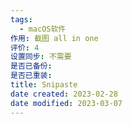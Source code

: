 ```yaml
---
tags:
  - macOS软件
作用: 截图 all in one
评价: 4
设置同步: 不需要
是否已备份:
是否已重装:
title: Snipaste
date created: 2023-02-28
date modified: 2023-03-07
---
```


